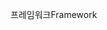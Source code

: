 <span data-ttu-id="66446-101">프레임워크</span><span class="sxs-lookup"><span data-stu-id="66446-101">Framework</span></span>